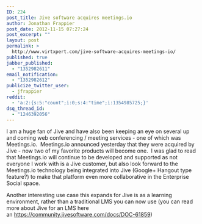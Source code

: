 ```yaml
---
ID: 224
post_title: Jive software acquires meetings.io
author: Jonathan Frappier
post_date: 2012-11-15 07:27:24
post_excerpt: ""
layout: post
permalink: >
  http://www.virtxpert.com/jive-software-acquires-meetings-io/
published: true
jabber_published:
  - "1352982611"
email_notification:
  - "1352982612"
publicize_twitter_user:
  - jfrappier
reddit:
  - 'a:2:{s:5:"count";i:0;s:4:"time";i:1354985725;}'
dsq_thread_id:
  - "1246392056"
---
```

I am a huge fan of Jive and have also been keeping an eye on several up and coming web conferencing / meeting services - one of which was Meetings.io.  Meetings.io announced yesterday that they were acquired by Jive - now two of my favorite products will become one.  I was glad to read that Meetings.io will continue to be developed and supported as not everyone I work with is a Jive customer, but also look forward to the Meetings.io technology being integrated into Jive (Google+ Hangout type feature?) to make that platform even more collaborative in the Enterprise Social space.

Another interesting use case this expands for Jive is as a learning environment, rather than a traditional LMS you can now use (you can read more about Jive for an LMS here an <a href="https://community.jivesoftware.com/docs/DOC-61859">https://community.jivesoftware.com/docs/DOC-61859</a>)